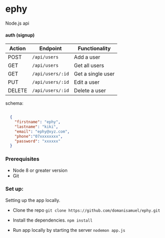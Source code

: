 # ephy
Node.js api

#### auth (signup)
| Action| Endpoint | Functionality | 
|----------|----------|---------------|
| POST | `/api/users`  | Add a user|
| GET | `/api/users`  | Get all users|
| GET | `/api/users/:id`  | Get a single user|
| PUT | `/api/users/:id`  | Edit a user|
| DELETE | `/api/users/:id`  | Delete a user|

schema:
```json

  {
    "firstname": "ephy",
    "lastname": "kiki",
    "email": "ephy@xyz.com",
    "phone":"07xxxxxxxx",
    "password": "xxxxxx"
  }

```

### Prerequisites
- Node 8 or greater version
- Git

### Set up:
Setting up the app locally.
- Clone the repo
`git clone https://github.com/domanisamuel/ephy.git`

- Install the dependencies.
`npm install`
- Run app locally by starting the server
`nodemon app.js`